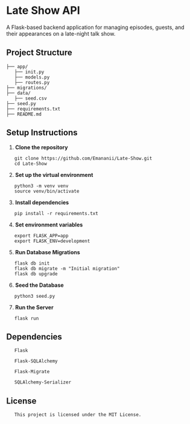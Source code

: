 # Late Show API

A Flask-based backend application for managing episodes, guests, and their appearances on a late-night talk show.

## Project Structure

```
├── app/
   ├── init.py
   ├── models.py
   ├── routes.py
├── migrations/
├── data/
   ├── seed.csv
├── seed.py
├── requirements.txt
├── README.md
```

## Setup Instructions

1. **Clone the repository**

```
   git clone https://github.com/Emananii/Late-Show.git
   cd Late-Show
```

2. **Set up the virtual environment**

```
   python3 -m venv venv
   source venv/bin/activate
```

3. **Install dependencies**

```
   pip install -r requirements.txt
```

4. **Set environment variables**

```
   export FLASK_APP=app
   export FLASK_ENV=development
```

5. **Run Database Migrations**

```
   flask db init
   flask db migrate -m "Initial migration"
   flask db upgrade
```

6. **Seed the Database**

```
   python3 seed.py
```

7. **Run the Server**

```
   flask run
```

## Dependencies

```
   Flask

   Flask-SQLAlchemy

   Flask-Migrate

   SQLAlchemy-Serializer
```

## License

```
   This project is licensed under the MIT License.
```

